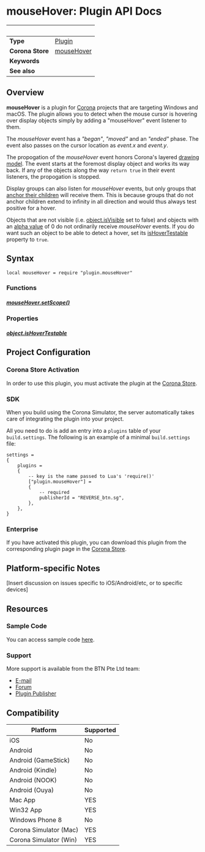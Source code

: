 # mouseHover: Plugin API Docs

|                      | &nbsp; 
| -------------------- | ---------------------------------------------------------------
| __Type__             | [Plugin](https://docs.coronalabs.com/plugin/)
| __Corona Store__     | [mouseHover](http://store.coronalabs.com/plugin/mouseHover)
| __Keywords__         | 
| __See also__         | 

## Overview

__mouseHover__ is a plugin for [Corona](https://coronalabs.com/products/corona-sdk/) projects that are targeting Windows and macOS. The plugin allows you to detect when the mouse cursor is hovering over display objects simply by adding a "mouseHover" event listener to them. 

The *mouseHover* event has a *"began"*, *"moved"* and an *"ended"* phase. The event also passes on the cursor location as _event.x_ and _event.y_.

The propogation of the _mouseHover_ event honors Corona's layered [drawing model](https://docs.coronalabs.com/guide/graphics/group.html#drawmodel). The event starts at the foremost display object and works its way back. If any of the objects along the way `return true` in their event listeners, the propogation is stopped.

Display groups can also listen for *mouseHover* events, but only groups that [anchor their children](https://docs.coronalabs.com/api/type/GroupObject/anchorChildren.html) will receive them. This is because groups that do not anchor children extend to infinity in all direction and would thus always test positive for a hover.

Objects that are not visible (i.e. [object.isVisible](https://docs.coronalabs.com/api/type/DisplayObject/isVisible.html) set to false) and objects with an [alpha value](https://docs.coronalabs.com/api/type/DisplayObject/alpha.html) of 0 do not ordinarily receive *mouseHover* events. If you do want such an object to be able to detect a hover, set its [isHoverTestable](isHoverTestable.markdown) property to `true`.

## Syntax

	local mouseHover = require "plugin.mouseHover"

### Functions

##### [mouseHover.setScope()](setScope.markdown)


### Properties

##### [object.isHoverTestable](isHoverTestable.markdown)

## Project Configuration

### Corona Store Activation

In order to use this plugin, you must activate the plugin at the [Corona Store](http://store.coronalabs.com/plugin/mouseHover).


### SDK

When you build using the Corona Simulator, the server automatically takes care of integrating the plugin into your project. 

All you need to do is add an entry into a `plugins` table of your `build.settings`. The following is an example of a minimal `build.settings` file:

``````
settings =
{
	plugins =
	{
		-- key is the name passed to Lua's 'require()'
		["plugin.mouseHover"] =
		{
			-- required
			publisherId = "REVERSE_btn.sg",
		},
	},		
}
``````

### Enterprise

If you have activated this plugin, you can download this plugin from the corresponding plugin page in the [Corona Store](http://store.coronalabs.com/plugin/mouseHover).


## Platform-specific Notes

[Insert discussion on issues specific to iOS/Android/etc, or to specific devices]


## Resources

### Sample Code

You can access sample code [here](SAMPLE_CODE_URL).

### Support

More support is available from the BTN Pte Ltd team:

* [E-mail](mailto://info@btn.sg)
* [Forum](http://btn.sg)
* [Plugin Publisher](http://btn.sg)


## Compatibility

| Platform                     | Supported
| ---------------------------- | ---------------------------- 
| iOS                          | No
| Android                      | No
| Android (GameStick)          | No
| Android (Kindle)             | No
| Android (NOOK)               | No
| Android (Ouya)               | No
| Mac App                      | YES
| Win32 App                    | YES
| Windows Phone 8              | No
| Corona Simulator (Mac)       | YES
| Corona Simulator (Win)       | YES

